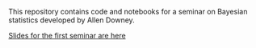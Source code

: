 This repository contains code and notebooks for a seminar on Bayesian statistics developed by Allen Downey.

[Slides for the first seminar are here](http://tinyurl.com/waybayes01)
